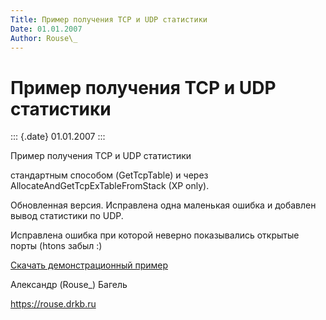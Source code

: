 ```yaml
---
Title: Пример получения TCP и UDP статистики
Date: 01.01.2007
Author: Rouse\_
---
```



Пример получения TCP и UDP статистики
=====================================

::: {.date}
01.01.2007
:::

Пример получения TCP и UDP статистики

стандартным способом (GetTcpTable) и через
AllocateAndGetTcpExTableFromStack (XP only).

Обновленная версия. Исправлена одна маленькая ошибка и добавлен вывод
статистики по UDP.

Исправлена ошибка при которой неверно показывались открытые порты
(htons забыл :)

[Скачать демонстрационный пример](/zip/tcpstat.zip)

Александр (Rouse\_) Багель

<https://rouse.drkb.ru>
